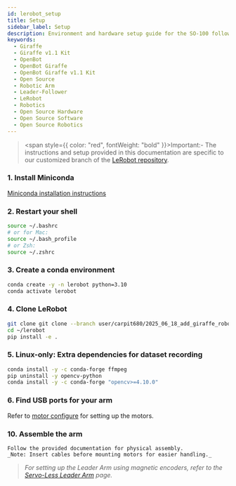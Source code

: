 ```yaml
---
id: lerobot_setup
title: Setup
sidebar_label: Setup
description: Environment and hardware setup guide for the SO-100 follower arm using LeRobot.
keywords:
  - Giraffe
  - Giraffe v1.1 Kit
  - OpenBot
  - OpenBot Giraffe
  - OpenBot Giraffe v1.1 Kit
  - Open Source
  - Robotic Arm
  - Leader-Follower
  - LeRobot
  - Robotics
  - Open Source Hardware
  - Open Source Software
  - Open Source Robotics
---
```


<!-- @format -->

> <span style={{ color: "red", fontWeight: "bold" }}>Important</span>:- The instructions and setup provided in this documentation are specific to our customized branch of the [LeRobot repository](https://github.com/openbot-co-in/lerobot-openbot/tree/user/carpit680/2025_06_18_add_giraffe_robot).

### 1. **Install Miniconda**

[Miniconda installation instructions](https://docs.anaconda.com/miniconda/install/#quick-command-line-install)

### 2. **Restart your shell**

```bash
source ~/.bashrc
# or for Mac:
source ~/.bash_profile
# or Zsh:
source ~/.zshrc
```

### 3. **Create a conda environment**

```bash
conda create -y -n lerobot python=3.10
conda activate lerobot
```

### 4. **Clone LeRobot**

```bash
git clone git clone --branch user/carpit680/2025_06_18_add_giraffe_robot https://github.com/huggingface/lerobot.git
cd ~/lerobot
pip install -e .
```

### 5. **Linux-only: Extra dependencies for dataset recording**

```bash
conda install -y -c conda-forge ffmpeg
pip uninstall -y opencv-python
conda install -y -c conda-forge "opencv>=4.10.0"
```

### 6. **Find USB ports for your arm**

Refer to [motor configure](/docs/01-Giraffe/01-Assembly/Follower/04-Configuring_Motors.md) for setting up the motors.

### 10. **Assemble the arm**

    Follow the provided documentation for physical assembly.
    _Note: Insert cables before mounting motors for easier handling._

> *For setting up the Leader Arm using magnetic encoders, refer to the [Servo-Less Leader Arm](/docs/Giraffe/Assembly/Servo-Less%20Leader/leader_overview) page.*

